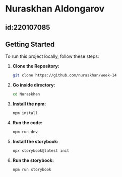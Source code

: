 # Nuraskhan Aldongarov
## id:220107085
## Getting Started

To run this project locally, follow these steps:

1. **Clone the Repository:**

   ```bash
   git clone https://github.com/nuraskhan/week-14
2. **Go inside directory:**

   ```bash
   cd Nuraskhan
3. **Install the npm:**

   ```bash
   npm install
4. **Run the code:**

   ```bash
   npm run dev
5. **Install the storybook:**

   ```bash
   npx storybook@latest init
6. **Run the storybook:**

   ```bash
   npm run storybook
